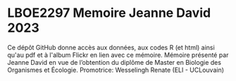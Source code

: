 # LBOE2297 Memoire Jeanne David 2023
Ce dépôt GitHub donne accès aux données, aux codes R (et html) ainsi qu'au pdf et à l'album Flickr en lien avec ce mémoire. 
Mémoire présenté par Jeanne David en vue de l’obtention du diplôme de Master en Biologie des Organismes et Écologie. Promotrice: Wesselingh Renate (ELI - UCLouvain)

